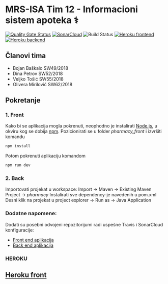 # MRS-ISA Tim 12 - Informacioni sistem apoteka ⚕

[![Quality Gate Status][quality-gate-badge]][sonar-url]
[![SonarCloud](https://sonarcloud.io/images/project_badges/sonarcloud-white.svg)](https://sonarcloud.io/dashboard?id=6aa1534bfc9e2e5495b99bfc6f7cbf1cec89d4ed)
![Build Status](https://travis-ci.com/BoJaN77799/mrs-isa-back.svg?branch=master)
[![Heroku frontend][frontend-badge]][frontend-url]
[![Heroku backend][backend-badge]][backend-url]


## Članovi tima
- Bojan Baškalo SW49/2018
- Dina Petrov SW52/2018
- Veljko Tošić SW55/2018
- Olivera Mirilović SW62/2018


## Pokretanje
### 1. Front 
 Kako bi se aplikacija mogla pokrenuti, neophodno je instalirati [Node.js](https://nodejs.org/en/), u okviru kog se dobija [npm](https://www.npmjs.com/).
 Pozicionirati se u folder _pharmacy_front_ i izvršiti komandu
```sh
npm install
```
Potom pokrenuti aplikaciju komandom
```sh
npm run dev
```


### 2. Back
Importovati projekat u workspace: Import -> Maven -> Existing Maven Project -> _pharmacy_
Instalirati sve dependency-je navedenih u pom.xml
Desni klik na projekat u project explorer -> Run as -> Java Application 


### Dodatne napomene:
Dodati su posebni odvojeni repozitorijumi radi uspešne Travis i SonarCloud konfiguracije:
- [Front end aplikacija](https://github.com/PetrovDina/mrs-isa-front)
- [Back end aplikacija](https://github.com/BoJaN77799/mrs-isa-back)

### HEROKU
## [Heroku front](https://mrs-isa-front-v2.herokuapp.com/#/)


[quality-gate-badge]: https://sonarcloud.io/api/project_badges/measure?project=22434905a961c51b1d244289381f364488e90bcf&metric=alert_status
[sonar-url]: https://sonarcloud.io/dashboard?id=6aa1534bfc9e2e5495b99bfc6f7cbf1cec89d4ed
[backend-badge]: https://img.shields.io/badge/Heroku-backend-purple?logo=heroku
[backend-url]: https://hesoyam-pharmacy.herokuapp.com/
[frontend-badge]: https://img.shields.io/badge/Heroku-frontend-purple?logo=heroku
[frontend-url]: https://mrs-isa-front-v2.herokuapp.com/

